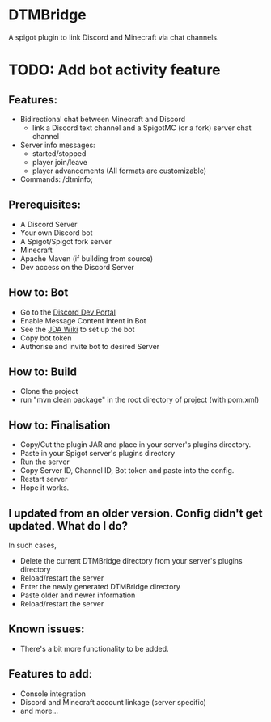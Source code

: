 # DTMBridge
A spigot plugin to link Discord and Minecraft via chat channels.
# TODO: Add bot activity feature
## Features:
- Bidirectional chat between Minecraft and Discord
  - link a Discord text channel and a SpigotMC (or a fork) server chat channel
- Server info messages:
  - started/stopped 
  - player join/leave
  - player advancements (All formats are customizable)
- Commands: /dtminfo;

## Prerequisites:
- A Discord Server
- Your own Discord bot 
- A Spigot/Spigot fork server
- Minecraft
- Apache Maven (if building from source)
- Dev access on the Discord Server

## How to: Bot
- Go to the [Discord Dev Portal](https://discord.com/developers/docs/intro)
- Enable Message Content Intent in Bot
- See the [JDA Wiki](https://jda.wiki/using-jda/getting-started/#creating-a-discord-bot) to set up the bot
- Copy bot token
- Authorise and invite bot to desired Server


## How to: Build
- Clone the project 
- run "mvn clean package" in the root directory of project (with pom.xml)

## How to: Finalisation
- Copy/Cut the plugin JAR and place in your server's plugins directory.
- Paste in your Spigot server's plugins directory
- Run the server
- Copy Server ID, Channel ID, Bot token and paste into the config.
- Restart server
- Hope it works.

## I updated from an older version. Config didn't get updated. What do I do?
In such cases, 
- Delete the current DTMBridge directory from your server's plugins directory
- Reload/restart the server
- Enter the newly generated DTMBridge directory
- Paste older and newer information
- Reload/restart the server

## Known issues:
- There's a bit more functionality to be added.

## Features to add:
- Console integration 
- Discord and Minecraft account linkage (server specific)
- and more...
